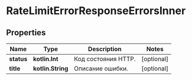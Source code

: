 
# RateLimitErrorResponseErrorsInner

## Properties
| Name | Type | Description | Notes |
| ------------ | ------------- | ------------- | ------------- |
| **status** | **kotlin.Int** | Код состояния HTTP. |  [optional] |
| **title** | **kotlin.String** | Описание ошибки. |  [optional] |



